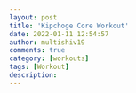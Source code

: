 ```yaml
---
layout: post
title: 'Kipchoge Core Workout'
date: 2022-01-11 12:54:57
author: multishiv19
comments: true
category: [workouts]
tags: [Workout]
description: 
---
```


<div width='100%' class='strava-embed-placeholder' data-embed-type='activity' data-embed-id='6509431404'></div>
<script src='https://strava-embeds.com/embed.js'></script>

